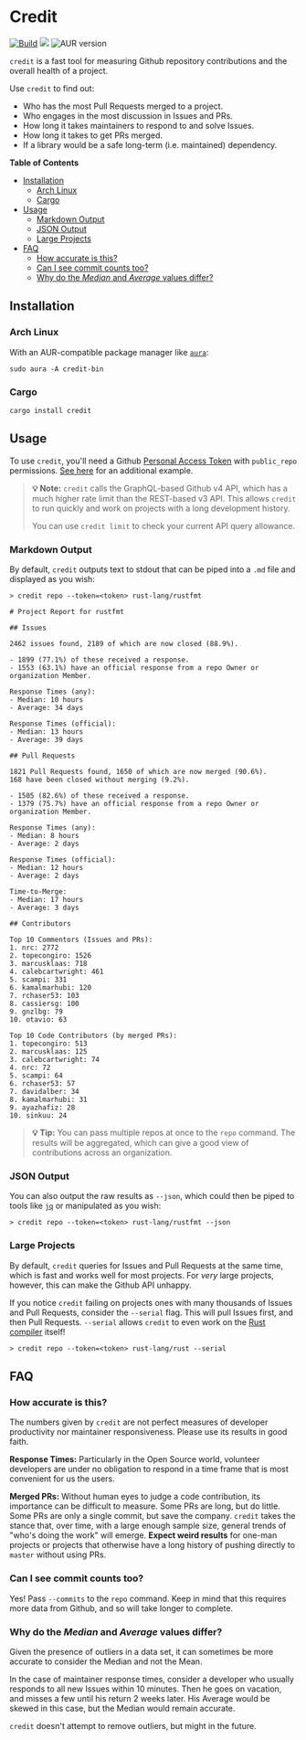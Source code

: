 # Credit

[![Build](https://github.com/fosskers/credit/workflows/Build/badge.svg)](https://github.com/fosskers/credit/actions)
[![](https://img.shields.io/crates/v/credit.svg)](https://crates.io/crates/credit)
![AUR version](https://img.shields.io/aur/version/credit-bin)

`credit` is a fast tool for measuring Github repository contributions and the
overall health of a project.

Use `credit` to find out:

- Who has the most Pull Requests merged to a project.
- Who engages in the most discussion in Issues and PRs.
- How long it takes maintainers to respond to and solve Issues.
- How long it takes to get PRs merged.
- If a library would be a safe long-term (i.e. maintained) dependency.

<!-- markdown-toc start - Don't edit this section. Run M-x markdown-toc-refresh-toc -->
**Table of Contents**

- [Installation](#installation)
    - [Arch Linux](#arch-linux)
    - [Cargo](#cargo)
- [Usage](#usage)
    - [Markdown Output](#markdown-output)
    - [JSON Output](#json-output)
    - [Large Projects](#large-projects)
- [FAQ](#faq)
    - [How accurate is this?](#how-accurate-is-this)
    - [Can I see commit counts too?](#can-i-see-commit-counts-too)
    - [Why do the *Median* and *Average* values differ?](#why-do-the-median-and-average-values-differ)

<!-- markdown-toc end -->


## Installation

### Arch Linux

With an AUR-compatible package manager like
[`aura`](https://github.com/fosskers/aura):

```
sudo aura -A credit-bin
```

### Cargo

```
cargo install credit
```

## Usage

To use `credit`, you'll need a Github [Personal Access
Token](https://github.com/settings/tokens) with `public_repo` permissions. [See
here](https://github.com/fosskers/active#oauth) for an additional example.

> **💡 Note:** `credit` calls the GraphQL-based Github v4 API, which has a much
> higher rate limit than the REST-based v3 API. This allows `credit` to run
> quickly and work on projects with a long development history.
>
> You can use `credit limit` to check your current API query allowance.

### Markdown Output

By default, `credit` outputs text to stdout that can be piped into a `.md` file
and displayed as you wish:

```
> credit repo --token=<token> rust-lang/rustfmt

# Project Report for rustfmt

## Issues

2462 issues found, 2189 of which are now closed (88.9%).

- 1899 (77.1%) of these received a response.
- 1553 (63.1%) have an official response from a repo Owner or organization Member.

Response Times (any):
- Median: 10 hours
- Average: 34 days

Response Times (official):
- Median: 13 hours
- Average: 39 days

## Pull Requests

1821 Pull Requests found, 1650 of which are now merged (90.6%).
168 have been closed without merging (9.2%).

- 1505 (82.6%) of these received a response.
- 1379 (75.7%) have an official response from a repo Owner or organization Member.

Response Times (any):
- Median: 8 hours
- Average: 2 days

Response Times (official):
- Median: 12 hours
- Average: 2 days

Time-to-Merge:
- Median: 17 hours
- Average: 3 days

## Contributors

Top 10 Commentors (Issues and PRs):
1. nrc: 2772
2. topecongiro: 1526
3. marcusklaas: 718
4. calebcartwright: 461
5. scampi: 331
6. kamalmarhubi: 120
7. rchaser53: 103
8. cassiersg: 100
9. gnzlbg: 79
10. otavio: 63

Top 10 Code Contributors (by merged PRs):
1. topecongiro: 513
2. marcusklaas: 125
3. calebcartwright: 74
4. nrc: 72
5. scampi: 64
6. rchaser53: 57
7. davidalber: 34
8. kamalmarhubi: 31
9. ayazhafiz: 28
10. sinkuu: 24
```

> **💡 Tip:** You can pass multiple repos at once to the `repo` command. The
> results will be aggregated, which can give a good view of contributions across
> an organization.

### JSON Output

You can also output the raw results as `--json`, which could then be piped to
tools like [`jq`](https://github.com/stedolan/jq) or manipulated as you wish:

```
> credit repo --token=<token> rust-lang/rustfmt --json
```

### Large Projects
By default, `credit` queries for Issues and Pull Requests at the same time,
which is fast and works well for most projects. For *very* large projects,
however, this can make the Github API unhappy.

If you notice `credit` failing on projects ones with many thousands of Issues
and Pull Requests, consider the `--serial` flag. This will pull Issues first,
and then Pull Requests. `--serial` allows `credit` to even work on the [Rust
compiler](https://github.com/rust-lang/rust) itself!

```
> credit repo --token=<token> rust-lang/rust --serial
```

## FAQ

### How accurate is this?

The numbers given by `credit` are not perfect measures of developer productivity
nor maintainer responsiveness. Please use its results in good faith.

**Response Times:** Particularly in the Open Source world, volunteer developers
are under no obligation to respond in a time frame that is most convenient for
us the users.

**Merged PRs:** Without human eyes to judge a code contribution, its importance
can be difficult to measure. Some PRs are long, but do little. Some PRs are only
a single commit, but save the company. `credit` takes the stance that, over
time, with a large enough sample size, general trends of "who's doing the work"
will emerge. **Expect weird results** for one-man projects or projects that
otherwise have a long history of pushing directly to `master` without using PRs.

### Can I see commit counts too?

Yes! Pass `--commits` to the `repo` command. Keep in mind that this requires
more data from Github, and so will take longer to complete.

### Why do the *Median* and *Average* values differ?

Given the presence of outliers in a data set, it can sometimes be more accurate
to consider the Median and not the Mean.

In the case of maintainer response times, consider a developer who usually
responds to all new Issues within 10 minutes. Then he goes on vacation, and
misses a few until his return 2 weeks later. His Average would be skewed in this
case, but the Median would remain accurate.

`credit` doesn't attempt to remove outliers, but might in the future.
